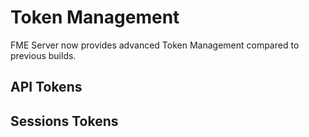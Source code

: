 # Token Management #

FME Server now provides advanced Token Management compared to previous builds.

## API Tokens ##


## Sessions Tokens ##